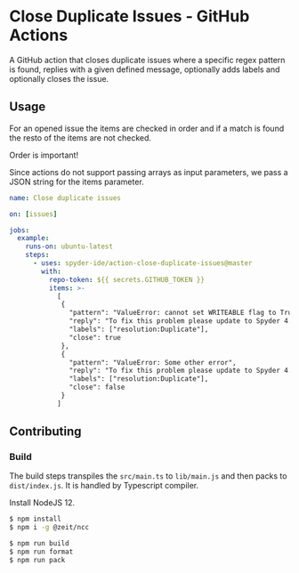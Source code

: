 # Close Duplicate Issues - GitHub Actions

A GitHub action that closes duplicate issues where a specific regex pattern is found, replies with a given defined message, optionally adds labels and optionally closes the issue.

## Usage

For an opened issue the items are checked in order and if a match is found the resto of the items are not checked.

Order is important!

Since actions do not support passing arrays as input parameters, we pass a JSON string for the items parameter.

```yaml
name: Close duplicate issues

on: [issues]

jobs:
  example:
    runs-on: ubuntu-latest
    steps:
      - uses: spyder-ide/action-close-duplicate-issues@master
        with:
          repo-token: ${{ secrets.GITHUB_TOKEN }}
          items: >-
            [
             {
               "pattern": "ValueError: cannot set WRITEABLE flag to True of this array",
               "reply": "To fix this problem please update to Spyder 4.<br><br>Closing as duplicate of Issue #1",
               "labels": ["resolution:Duplicate"],
               "close": true
             },
             {
               "pattern": "ValueError: Some other error",
               "reply": "To fix this problem please update to Spyder 4.",
               "labels": ["resolution:Duplicate"],
               "close": false
             }
            ]
```

## Contributing

### Build 

The build steps transpiles the `src/main.ts` to `lib/main.js` and then packs to `dist/index.js`.
It is handled by Typescript compiler. 

Install NodeJS 12.

```sh
$ npm install
$ npm i -g @zeit/ncc

$ npm run build
$ npm run format
$ npm run pack
```
